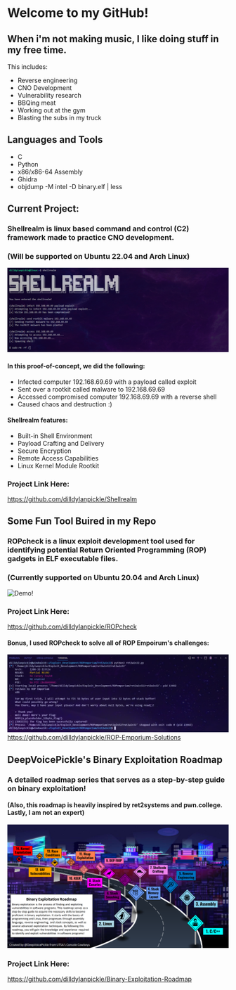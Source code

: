 # Welcome to my GitHub!
## When i'm not making music, I like doing stuff in my free time.

This includes:
* Reverse engineering
* CNO Development
* Vulnerability research
* BBQing meat
* Working out at the gym
* Blasting the subs in my truck

## Languages and Tools
- C
- Python
- x86/x86-64 Assembly
- Ghidra
- objdump -M intel -D binary.elf | less


## Current Project:
### Shellrealm is linux based command and control (C2) framework made to practice CNO development.

### (Will be supported on Ubuntu 22.04 and Arch Linux) 

![Demo!](/demo/shellrealm-demo-5.png)

#### In this proof-of-concept, we did the following:
* Infected computer 192.168.69.69 with a payload called exploit
* Sent over a rootkit called malware to 192.168.69.69
* Accessed compromised computer 192.168.69.69 with a reverse shell
* Caused chaos and destruction :)

#### Shellrealm features:
* Built-in Shell Environment
* Payload Crafting and Delivery
* Secure Encryption
* Remote Access Capabilities
* Linux Kernel Module Rootkit

### Project Link Here:
https://github.com/dilldylanpickle/Shellrealm

## Some Fun Tool Buired in my Repo
### ROPcheck is a linux exploit development tool used for identifying potential Return Oriented Programming (ROP) gadgets in ELF executable files.
### (Currently supported on Ubuntu 20.04 and Arch Linux) 
![Demo!](/demo/animated_demo_v7.gif)

### Project Link Here:
https://github.com/dilldylanpickle/ROPcheck

#### Bonus, I used ROPcheck to solve all of ROP Empoirum's challenges:
![Demo!](/demo/ret2win32.png)
https://github.com/dilldylanpickle/ROP-Emporium-Solutions

## DeepVoicePickle's Binary Exploitation Roadmap
### A detailed roadmap series that serves as a step-by-step guide on binary exploitation!
#### (Also, this roadmap is heavily inspired by ret2systems and pwn.college. Lastly, I am not an expert)
![Demo!](/demo/Binary-Exploitation-Roadmap-v2.png)

### Project Link Here:
https://github.com/dilldylanpickle/Binary-Exploitation-Roadmap
